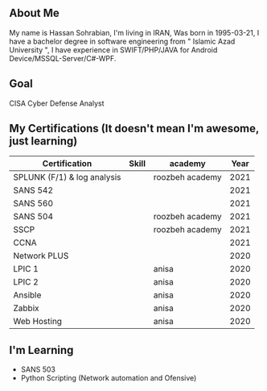## About Me
My name is Hassan Sohrabian, I'm living in IRAN, Was born in 1995-03-21, I have a bachelor degree in software engineering from " Islamic Azad University ", I have experience in SWIFT/PHP/JAVA for Android Device/MSSQL-Server/C#-WPF.


## Goal 
CISA Cyber Defense Analyst

## My Certifications (It doesn't mean I'm awesome, just learning)
| Certification | Skill | academy | Year |
|---------------|-------|---------|------|
| SPLUNK (F/1) & log analysis  |       | roozbeh academy       | 2021 |
| SANS 542      |       |         | 2021 |
| SANS 560      |       |         | 2021 |
| SANS 504      |       | roozbeh academy       | 2021 |
| SSCP          |       | roozbeh academy        | 2021 |
| CCNA          |       |         | 2021 |
| Network PLUS  |       |         | 2020 |
| LPIC 1        |  |  anisa       | 2020 |
| LPIC 2        |  |  anisa       | 2020 |
| Ansible       |  |  anisa       | 2020 |
| Zabbix        |  |  anisa       | 2020 |
| Web Hosting   |  |  anisa       | 2020 |

## I'm Learning
- SANS 503
- Python Scripting (Network automation and Ofensive)

<!---
Sohrabian/Sohrabian is a ✨ special ✨ repository because its `README.md` (this file) appears on your GitHub profile.
You can click the Preview link to take a look at your changes.
--->

